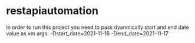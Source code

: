 # restapiautomation

In order to run this project you need to pass dyanmically start and end date value as vm args:
-Dstart_date=2021-11-16 -Dend_date=2021-11-17
